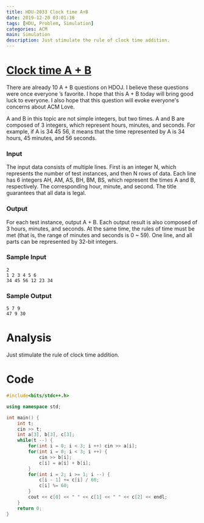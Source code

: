 ```yaml
---
title: HDU-2033 Clock time A+B
date: 2019-12-20 03:01:16
tags: [HDU, Problem, Simulation]
categories: ACM
main: Simulation
description: Just stimulate the rule of clock time addition.
---
```


# [Clock time A + B](http://acm.hdu.edu.cn/showproblem.php?pid=2033) 

There are already 10 A + B questions on HDOJ. I believe these questions were once everyone ’s favorite. I hope that this A + B today will bring good luck to everyone. I also hope that this question will evoke everyone's concerns about ACM Love.

<!--more-->

A and B in this topic are not simple integers, but two times. A and B are composed of 3 integers, which represent hours, minutes, and seconds. For example, if A is 34 45 56, it means that the time represented by A is 34 hours, 45 minutes, and 56 seconds.

### Input

The input data consists of multiple lines. First is an integer N, which represents the number of test instances, and then N rows of data. Each line has 6 integers AH, AM, AS, BH, BM, BS, which represent the times A and B, respectively. The corresponding hour, minute, and second. The title guarantees that all data is legal.

### Output

For each test instance, output A + B. Each output result is also composed of 3 hours, minutes, and seconds. At the same time, the rules of time must be met (that is, the range of minutes and seconds is 0 ~ 59). One line, and all parts can be represented by 32-bit integers.

### Sample Input

```
2
1 2 3 4 5 6
34 45 56 12 23 34
```

### Sample Output

```
5 7 9
47 9 30
```

# Analysis 

Just stimulate the rule of clock time addition.

# Code

```c++
#include<bits/stdc++.h>

using namespace std;

int main() {
	int t;
	cin >> t;
	int a[3], b[3], c[3];
	while(t --) {
		for(int i = 0; i < 3; i ++) cin >> a[i];
		for(int i = 0; i < 3; i ++) {
			cin >> b[i];
			c[i] = a[i] + b[i];
		} 
		for(int i = 2; i >= 1; i --) {
			c[i - 1] += c[i] / 60;
			c[i] %= 60;
		}
		cout << c[0] << " " << c[1] << " " << c[2] << endl;
	}
	return 0;
}
```